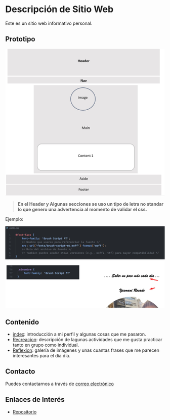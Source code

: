 # Descripción de Sitio Web

Este es un sitio web informativo personal.

## Prototipo

![Distribucion de la Estructura](img/mock.jpg)


> **En el Header y Algunas secciones se uso un tipo de letra no standar lo que genero una advertencia al momento de validar el css.**

Ejemplo:

![Uso de fuente alterna no estandar](img/nueva_fuente.jpg)
## Contenido

- [index](#sección-1): introducción a mi perfil y algunas cosas que me pasaron.
- [Recreacion](#sección-2): descripción de lagunas actividades que me gusta practicar tanto en grupo como individual.
- [Reflexion](#Seccion-3): galería de imágenes y unas cuantas frases que me parecen interesantes para el día día.



## Contacto

Puedes contactarnos a través de [correo electrónico](mailto:uo299470@uniovi.es) 

## Enlaces de Interés

- [Repositorio](https://github.com/yarovi/presentacion-html.git)




